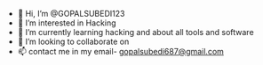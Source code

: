 - 👋 Hi, I’m @GOPALSUBEDI123
- 👀 I’m interested in Hacking
- 🌱 I’m currently learning hacking and about all tools and software
- 💞️ I’m looking to collaborate on
- 📫 contact me in my email- gopalsubedi687@gmail.com

<!---
-please help me to learn hacking and give me information about all hacking tools and software
-i am currently using "TERMUX" for my work so please guide me to use termux
-i want to learn hacking for educational purposes so if u are intrested to guide me then contact me in my email which is given 
